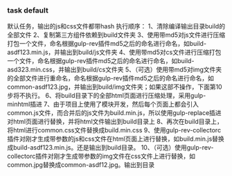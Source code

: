 ### task default
  默认任务，输出的js和css文件都带hash
  执行顺序：
    1、清除编译输出目录build的全部文件
    2、复制第三方组件依赖到build文件夹
    3、使用带md5对js文件进行压缩打包一个文件，命名根据gulp-rev插件md5之后的命名进行命名，如build-asdf123.min.js，并输出到build/js文件夹
    4、使用带md5对cs文件进行压缩打包一个文件，命名根据gulp-rev插件md5之后的命名进行命名，如build-asd323.min.css，并输出到build/cs文件夹
    5、（可选）使用带md5对img文件夹的全部文件进行重命名，命名根据gulp-rev插件md5之后的命名进行命名，如common-asdf123.jpg，并输出到build/img文件夹；如果这部不操作，下面第10步将不执行。
    6、将build目录下的全部html页面进行压缩处理，采用gulp-minhtml插进
    7、由于项目上使用了模块开发，然后每个页面上都会引入common.js文件，而合并后的js文件为build.min.js，所以使用gulp-replace插进对html页面进行替换，并将html文件输出到build目录上
    8、再次在build目录上，将html进行common.css文件替换成build.min.css
    9、使用gulp-rev-collectorc插件对刚才生成带参数的js和css文件在html页面上进行替换，如build.min.js替换成build-asdf123.min.js。还是输出到build目录。
    10、（可选）使用gulp-rev-collectorc插件对刚才生成带参数的img文件在css文件上进行替换，如common.jpg替换成common-asdf12.jpg。输出到目录
